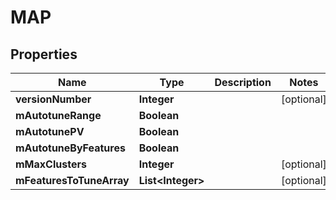 # MAP

## Properties
Name | Type | Description | Notes
------------ | ------------- | ------------- | -------------
**versionNumber** | **Integer** |  |  [optional]
**mAutotuneRange** | **Boolean** |  | 
**mAutotunePV** | **Boolean** |  | 
**mAutotuneByFeatures** | **Boolean** |  | 
**mMaxClusters** | **Integer** |  |  [optional]
**mFeaturesToTuneArray** | **List&lt;Integer&gt;** |  |  [optional]
